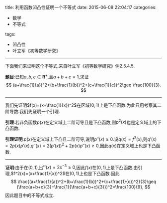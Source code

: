 title: 利用函数凹凸性证明一个不等式
date: 2015-06-08 22:04:17
categories:
- 数学
- 不等式

tags:
- 凹凸性
- 叶立军《初等数学研究》

---
下面我们来证明这个不等式,来自叶立军《初等数学研究》例2.5.4.5.

**题目**:已知$a,b,c\in \mathbf{R}^+$,且$a+b+c=1$,求证
$$
(a+\frac{1}{a})^2+(b+\frac{1}{b})^2+(c+\frac{1}{c})^2\geq \frac{100}{3}.
$$

---

我们先证明$f(x)=(x+\frac{1}{x})^2$在区域$(0,1)$上是下凸函数.为此只用考察其二阶导数.我们先证明一个引理.

**引理**:若非负函数$p(x)$在定义域上二阶可导且是下凸函数,则$p^2(x)$也是定义域上的下凸函数.


**引理证明**:$p(x)$在定义域上下凸且二阶可导,说明$p''(x)\geq 0$.设$q(x)=f^2(x)$,则$q'(x)=2p(x)p'(x)$,$q''(x)=2(p'(x))^2+2p(x)p''(x)\geq 0$,因此$q(x)$在定义域上也是下凸函数.

------
**证明**:由于在$(0,1)$上$f''(x)=2x^{-3}\geq 0$,因此$f(x)$在$(0,1)$上是下凸函数.由引理,$f^2(x)=(x+\frac{1}{x})^2$在$(0,1)$上也是下凸函数.因此
$$
\frac{(a+\frac{1}{a})^2+(b+\frac{1}{b})^2+(c+\frac{1}{c})^2}{3}\geq (\frac{a+b+c}{3}+\frac{1}{\frac{a+b+c}{3}})^2=\frac{100}{9},
$$
因此题目中的不等式成立.
